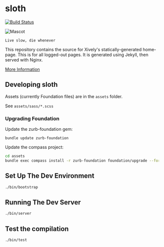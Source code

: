 # sloth

[![Build Status](https://magnum.travis-ci.com/xively/sloth.png?token=oLucmZFzPxy8fyrknDiS)](https://magnum.travis-ci.com/xively/sloth)

![Mascot](https://github.com/cosm/sloth/raw/master/mascot.gif)

```Live slow, die whenever```

This repository contains the source for Xively's statically-generated home-page. This is for all logged-out pages. It is generated using Jekyll, then served with Nginx.

[More Information](http://www.youtube.com/embed/IkWXk_3PJKY)

## Developing sloth

Assets (currently Foundation files) are in the `assets` folder.

See `assets/sass/*.scss`

### Upgrading Foundation

Update the zurb-foundation gem:

`bundle update zurb-foundation`

Update the compass project:

```sh
cd assets
bundle exec compass install -r zurb-foundation foundation/upgrade --force
```

## Set Up The Dev Environment

```sh
./bin/bootstrap
```

## Running The Dev Server

```sh
./bin/server
```

## Test the compilation

```sh
./bin/test
```


